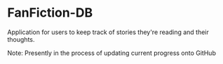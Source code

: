 # FanFiction-DB
Application for users to keep track of stories they're reading and their thoughts.

Note: Presently in the process of updating current progress onto GitHub
